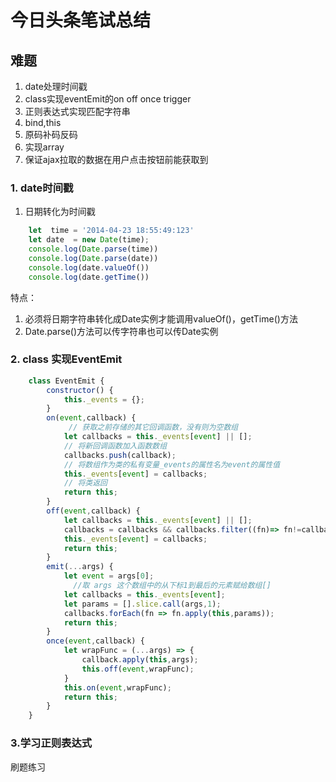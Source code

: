 # 今日头条笔试总结

## 难题 

1. date处理时间戳
2. class实现eventEmit的on off once trigger
3. 正则表达式实现匹配字符串
4. bind,this
5. 原码补码反码
6. 实现array
7. 保证ajax拉取的数据在用户点击按钮前能获取到

### 1. date时间戳
1. 日期转化为时间戳
```js
    let  time = '2014-04-23 18:55:49:123'
    let date  = new Date(time);
    console.log(Date.parse(time))
    console.log(Date.parse(date))
    console.log(date.valueOf())
    console.log(date.getTime())
```
特点：  
1. 必须将日期字符串转化成Date实例才能调用valueOf()，getTime()方法
2. Date.parse()方法可以传字符串也可以传Date实例

### 2. class 实现EventEmit

```js
    class EventEmit {
        constructor() {
            this._events = {};
        }
        on(event,callback) {
             // 获取之前存储的其它回调函数，没有则为空数组
            let callbacks = this._events[event] || [];
            // 将新回调函数加入函数数组
            callbacks.push(callback);
            // 将数组作为类的私有变量_events的属性名为event的属性值
            this._events[event] = callbacks;
            // 将类返回
            return this;
        }
        off(event,callback) {
            let callbacks = this._events[event] || [];
            callbacks = callbacks && callbacks.filter((fn)=> fn!=callback);
            this._events[event] = callbacks;
            return this;
        }
        emit(...args) {
            let event = args[0];
              //取 args 这个数组中的从下标1到最后的元素赋给数组[]
            let callbacks = this._events[event];
            let params = [].slice.call(args,1);
            callbacks.forEach(fn => fn.apply(this,params));
            return this;
        }
        once(event,callback) {
            let wrapFunc = (...args) => {
                callback.apply(this,args);
                this.off(event,wrapFunc);
            }
            this.on(event,wrapFunc);
            return this;
        }
    }

```
### 3.学习正则表达式


刷题练习


